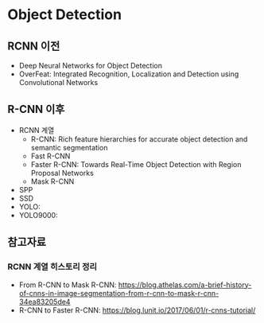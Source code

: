 # Object Detection

## RCNN 이전
  * Deep Neural Networks for Object Detection
  * OverFeat: Integrated Recognition, Localization and Detection using Convolutional Networks

## R-CNN 이후
* RCNN 계열
  - R-CNN: Rich feature hierarchies for accurate object detection and semantic segmentation
  - Fast R-CNN
  - Faster R-CNN: Towards Real-Time Object Detection with Region Proposal Networks
  - Mask R-CNN
* SPP
* SSD
* YOLO:
* YOLO9000:


## 참고자료
### RCNN 계열 히스토리 정리
- From R-CNN to Mask R-CNN: https://blog.athelas.com/a-brief-history-of-cnns-in-image-segmentation-from-r-cnn-to-mask-r-cnn-34ea83205de4
- R-CNN to Faster R-CNN: https://blog.lunit.io/2017/06/01/r-cnns-tutorial/
